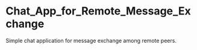 # Chat_App_for_Remote_Message_Exchange
Simple chat application for message exchange among remote peers.
